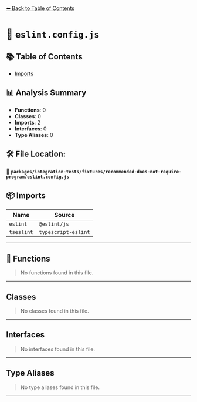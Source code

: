 [⬅️ Back to Table of Contents](../../../../index.md)

# 📄 `eslint.config.js`

## 📚 Table of Contents

- [Imports](#imports)

## 📊 Analysis Summary

- **Functions**: 0
- **Classes**: 0
- **Imports**: 2
- **Interfaces**: 0
- **Type Aliases**: 0

## 🛠️ File Location:
📂 **`packages/integration-tests/fixtures/recommended-does-not-require-program/eslint.config.js`**

## 📦 Imports

| Name | Source |
|------|--------|
| `eslint` | `@eslint/js` |
| `tseslint` | `typescript-eslint` |


---

## 🔧 Functions

> No functions found in this file.


---

## Classes

> No classes found in this file.


---

## Interfaces

> No interfaces found in this file.


---

## Type Aliases

> No type aliases found in this file.


---